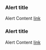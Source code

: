 <div class="au-body au-page-alerts au-page-alerts--success" role="alert">
  <h3>Alert title</h3>
  <p>Alert Content <a href="#">link</a></p>
</div>

<div class="au-body au-body--dark">
  <div class="au-page-alerts au-page-alerts--success au-page-alerts--dark" role="alert">
    <h3>Alert title</h3>
    <p>Alert Content <a href="#">link</a></p>
  </div>
</div>
